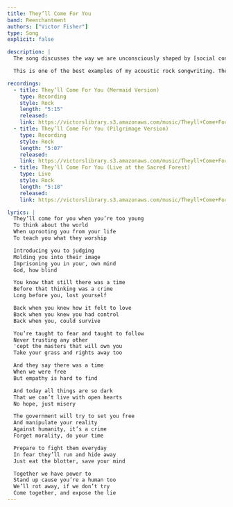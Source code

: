 ```yaml
---
title: They’ll Come For You
band: Reenchantment
authors: ["Victor Fisher"]
type: Song
explicit: false

description: |
  The song discusses the way we are unconsciously shaped by [social conditioning](https://en.wikipedia.org/wiki/Social_conditioning).

  This is one of the best examples of my acoustic rock songwriting. The *Mermaid Version* ended up capturing my sound in the most accurate way, although the last minute of the *Pilgrimage Version* is also very interesting because is revealed how I would sound with a more radio friendly approach.

recordings:
  - title: They’ll Come For You (Mermaid Version)
    type: Recording
    style: Rock
    length: "5:15"
    released: 
    link: https://victorslibrary.s3.amazonaws.com/music/Theyll+Come+For+You/Theyll+Come+For+You+(Mermaid+Version).mp3
  - title: They’ll Come For You (Pilgrimage Version)
    type: Recording
    style: Rock
    length: "5:07"
    released: 
    link: https://victorslibrary.s3.amazonaws.com/music/Theyll+Come+For+You/Theyll+Come+For+You+(Pilgrimage+Version).mp3
  - title: They’ll Come For You (Live at the Sacred Forest)
    type: Live
    style: Rock
    length: "5:18"
    released: 
    link: https://victorslibrary.s3.amazonaws.com/music/Theyll+Come+For+You/Theyll+Come+For+You+(Live+at+the+Sacred+Forest).mp3

lyrics: |
  They’ll come for you when you’re too young
  To think about the world
  When uprooting you from your life
  To teach you what they worship

  Introducing you to judging
  Molding you into their image
  Imprisoning you in your, own mind
  God, how blind

  You know that still there was a time
  Before that thinking was a crime
  Long before you, lost yourself

  Back when you knew how it felt to love
  Back when you knew you had control
  Back when you, could survive

  You’re taught to fear and taught to follow
  Never trusting any other
  'cept the masters that will own you
  Take your grass and rights away too

  And they say there was a time
  When we were free
  But empathy is hard to find

  And today all things are so dark
  That we can’t live with open hearts
  No hope, just misery

  The government will try to set you free
  And manipulate your reality
  Against humanity, it’s a crime
  Forget morality, do your time

  Prepare to fight them everyday
  In fear they’ll run and hide away
  Just eat the blotter, save your mind

  Together we have power to
  Stand up cause you’re a human too
  We’ll rot away, if we don’t try
  Come together, and expose the lie
---
```

